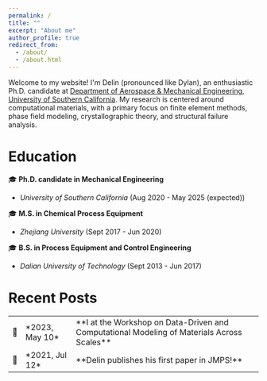 ```yaml
---
permalink: /
title: ""
excerpt: "About me"
author_profile: true
redirect_from: 
  - /about/
  - /about.html
---
```


Welcome to my website! I'm Delin (pronounced like Dylan), an enthusiastic Ph.D. candidate at [Department of Aerospace & Mechanical Engineering](https://ame.usc.edu/), [University of Southern California](https://www.usc.edu/). My research is centered around computational materials, with a primary focus on finite element methods, phase field modeling, crystallographic theory, and structural failure analysis.

Education
======
&#127891; **Ph.D. candidate in Mechanical Engineering** 
  - *University of Southern California* (Aug 2020 - May 2025 (expected))
    
&#127891; **M.S. in Chemical Process Equipment**
  - *Zhejiang University* (Sept 2017 - Jun 2020)
    
&#127891; **B.S. in Process Equipment and Control Engineering**
  - *Dalian University of Technology* (Sept 2013 - Jun 2017)

Recent Posts
======
<table style="border-collapse: collapse; border: none;">
  <tr>
    <td>&#128226;</td>
    <td>*2023, May 10*</td>
    <td>**I at the Workshop on Data-Driven and Computational Modeling of Materials Across Scales**</td>
  </tr>
  <tr>
    <td>&#128226;</td>
    <td>*2021, Jul 12*</td>
    <td>**Delin publishes his first paper in JMPS!**</td>
  </tr>
</table>

